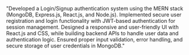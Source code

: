 "Developed a Login/Signup authentication system using the MERN stack (MongoDB, Express.js, React.js, and Node.js). Implemented secure user registration and login functionality with JWT-based authentication for session management. Designed a responsive and user-friendly UI with React.js and CSS, while building backend APIs to handle user data and authentication logic. Ensured proper input validation, error handling, and secure storage of user credentials in MongoDB."
